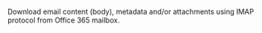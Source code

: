 Download email content (body), metadata and/or attachments using IMAP protocol from Office 365 mailbox.
